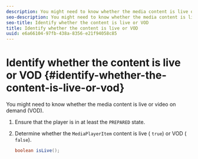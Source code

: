 ```yaml
---
description: You might need to know whether the media content is live or video on demand (VOD).
seo-description: You might need to know whether the media content is live or video on demand (VOD).
seo-title: Identify whether the content is live or VOD
title: Identify whether the content is live or VOD
uuid: e6a66104-97fb-438a-8356-e21f94058c85
---
```


# Identify whether the content is live or VOD {#identify-whether-the-content-is-live-or-vod}

You might need to know whether the media content is live or video on demand (VOD).

1. Ensure that the player is in at least the `PREPARED` state.
1. Determine whether the `MediaPlayerItem` content is live ( `true`) or VOD ( `false`).

   ```java
   boolean isLive();
   ```